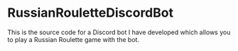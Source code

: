 # RussianRouletteDiscordBot
This is the source code for a Discord bot I have developed which allows you to play a Russian Roulette game with the bot.
